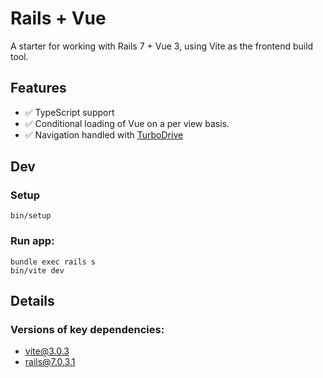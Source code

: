 # Rails + Vue

A starter for working with Rails 7 + Vue 3, using Vite as the frontend build tool.

## Features

- ✅ TypeScript support
- ✅ Conditional loading of Vue on a per view basis.
- ✅ Navigation handled with [TurboDrive](https://turbo.hotwired.dev/handbook/drive)

## Dev

### Setup
```
bin/setup
```

### Run app:
```
bundle exec rails s
bin/vite dev
```

## Details

### Versions of key dependencies:

- vite@3.0.3
- rails@7.0.3.1

